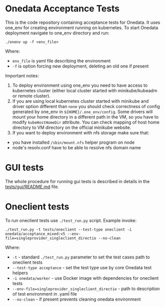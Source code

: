 Onedata Acceptance Tests
========================

This is the code repository containing acceptance tests for Onedata. It uses 
one_env for creating environment running on kubernetes. To start Onedata 
deployment navigate to one_env directory and run:

 ```
 ./onenv up -f <env_file>
 ```
 
Where:
* ``env_file`` is yaml file describing the environment
* ``-f`` is option forcing new deployment, deleting an old one if present

Important notes:
1. To deploy environment using one_env you need to have access to kubernetes 
cluster (either local cluster started with minikube/kubeadm or remote cluster).
2. If you are using local kubernetes cluster started with minikube and driver 
option different than `none` you should check correctness of config generated 
by one_env in `${HOME}/.one_env/config`. Some drivers will mount your home 
directory in a different path in the VM, so you have to modify 
`kubeHostHomeDir` attribute. You can check mapping of host home directory to
VM directory on the official minikube website.
3. If you want to deploy environment with nfs storage make sure that:
- you have installed ``/sbin/mount.nfs`` helper program on node
- node's resolv.conf have to be able to resolve nfs domain name


GUI tests
===========
The whole procedure for running gui tests is described in details in the
[tests/gui/README.md](./tests/gui/README.md) file.

Oneclient tests
=================
To run oneclient tests use ``./test_run.py`` script. Example invoke:
```
./test_run.py -t tests/oneclient --test-type oneclient -i onedata/acceptance_mixed:v5 --env-file=singleprovider_singleclient_directio --no-clean
```

Where:
* ``-t`` - standard ``./test_run.py`` parameter to set the test cases path to oneclient tests
* ``--test-type acceptance`` - set the test type use by core Onedata test helpers
* ``-i onedata/worker`` - use Docker image with dependencies for oneclient tests
* ``--env-file=singleprovider_singleclient_directio`` - path to description of test environment in .yaml file
* ``--no-clean`` - if present prevents cleaning onedata environment 

